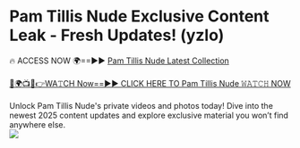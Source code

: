# Pam Tillis Nude Exclusive Content Leak - Fresh Updates! (yzlo)

🔥 ACCESS NOW 🌍==►► <a href="https://tinyurl.com/2mz8nhtm" rel="nofollow">Pam Tillis Nude Latest Collection</a>
<br><br>
[🔴🌍📺📱👉WA𝚃CH Now==►► CLICK HERE TO Pam Tillis Nude 𝚆𝙰𝚃𝙲𝙷 NOW](https://tinyurl.com/2mz8nhtm)
<br><br>
Unlock Pam Tillis Nude's private videos and photos today! Dive into the newest 2025 content updates and explore exclusive material you won’t find anywhere else.
<br>
<a href="https://tinyurl.com/2mz8nhtm" rel="nofollow" data-target="animated-image.originalLink"><img src="https://camo.githubusercontent.com/8a4f000d20f83aca3bf7ec5f350d767afa0574a8a352519fd8cfa583a6f93a33/68747470733a2f2f692e696d6775722e636f6d2f644a486b345a712e676966" data-canonical-src="https://i.imgur.com/dJHk4Zq.gif" style="max-width: 100%; display: inline-block;" data-target="animated-image.originalImage"></a>
<br>
